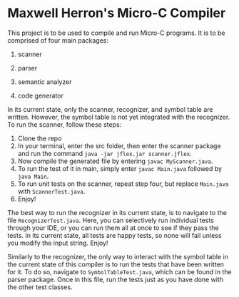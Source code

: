 # Maxwell Herron's Micro-C Compiler

This project is to be used to compile and run Micro-C programs. It is to be comprised of four main packages:

1. scanner

2. parser
3. semantic analyzer
4. code generator
 
In its current state, only the scanner, recognizer, and symbol table are written. However, the 
symbol table is not yet integrated with the recognizer. To run the scanner, follow these steps:

1. Clone the repo
2. In your terminal, enter the src folder, then enter the scanner package and run the command
`java -jar jflex.jar scanner.jflex`.
3. Now compile the generated file by entering `javac MyScanner.java`.
4. To run the test of it in main, simply enter `javac Main.java` followed by
`java Main`.
5. To run unit tests on the scanner, repeat step four, but replace `Main.java` with `ScannerTest.java`.
6. Enjoy!

The best way to run the recognizer in its current state, is to navigate to the file `RecognizerTest.java`.
Here, you can selectively run individual tests through your IDE, or you can run them all at once
to see if they pass the tests. In its current state, all tests are happy tests, so none will fail unless
you modify the input string. Enjoy!

Similarly to the recognizer, the only way to interact with the symbol table in the current state of this compiler is to
run the tests that have been written for it. To do so, navigate to `SymbolTableTest.java`, which can be found in the
parser package. Once in this file, run the tests just as you have done with the other test classes.


